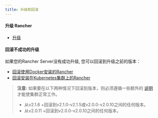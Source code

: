 ```yaml
---
title: 升级和回滚
---
```


#### 升级 Rancher

- [升级](/docs/upgrades/upgrades/)

#### 回滚不成功的升级

如果您的Rancher Server没有成功升级, 您可以回滚到升级之前的版本：

- [回滚使用Docker安装的Rancher](/docs/upgrades/single-node-rollbacks)
- [回滚安装在Kubernetes集群上的Rancher](/docs/upgrades/ha-server-rollbacks)


> **注意:** 如果要在以下两种情况下回滚到版本，则必须遵循一些额外的 [说明](/docs/upgrades/rollbacks/) 才能使集群正常工作。
>
> - 从v2.1.6 +回滚到v2.1.0-v2.1.5或v2.0.0-v2.0.10之间的任何版本。
> - 从v2.0.11 +回滚到v2.0.0-v2.0.10之间的任何版本。
